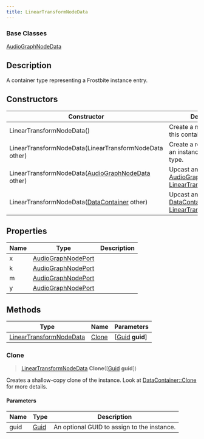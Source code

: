 ```yaml
---
title: LinearTransformNodeData
---
```

### Base Classes

[AudioGraphNodeData](AudioGraphNodeData)

## Description

A container type representing a Frostbite instance entry.

## Constructors

| Constructor                                                                        | Description                                                                                                                           |
| ---------------------------------------------------------------------------------- | ------------------------------------------------------------------------------------------------------------------------------------- |
| LinearTransformNodeData()                                                          | Create a new instance of this container type.                                                                                         |
| LinearTransformNodeData(LinearTransformNodeData other)                             | Create a reference copy of an instance of the same type.                                                                              |
| LinearTransformNodeData([AudioGraphNodeData](AudioGraphNodeData) other)            | Upcast an instance of type [AudioGraphNodeData](AudioGraphNodeData) to [LinearTransformNodeData](LinearTransformNodeData).            |
| LinearTransformNodeData([DataContainer](/vext/ref/shared/class/datacontainer) other) | Upcast an instance of type [DataContainer](/vext/ref/shared/class/datacontainer) to [LinearTransformNodeData](LinearTransformNodeData). |

## Properties

| Name | Type                                     | Description |
| ---- | ---------------------------------------- | ----------- |
| x    | [AudioGraphNodePort](AudioGraphNodePort) |             |
| k    | [AudioGraphNodePort](AudioGraphNodePort) |             |
| m    | [AudioGraphNodePort](AudioGraphNodePort) |             |
| y    | [AudioGraphNodePort](AudioGraphNodePort) |             |

## Methods

| Type                                               | Name            | Parameters                                     |
| -------------------------------------------------- | --------------- | ---------------------------------------------- |
| [LinearTransformNodeData](LinearTransformNodeData) | [Clone](#clone) | \[[Guid](/vext/ref/shared/class/guid) **guid**\] |

### Clone

> [LinearTransformNodeData](LinearTransformNodeData) **Clone**(\[[Guid](/vext/ref/shared/class/guid) **guid**\])

Creates a shallow-copy clone of the instance. Look at [DataContainer::Clone](/vext/ref/shared/class/datacontainer#clone) for more details.

#### Parameters

| Name | Type         | Description                                 |
| ---- | ------------ | ------------------------------------------- |
| guid | [Guid](Guid) | An optional GUID to assign to the instance. |
